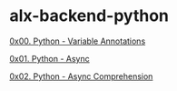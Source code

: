 # alx-backend-python

[0x00. Python - Variable Annotations](./0x00-python_variable_annotations) <br>

[0x01. Python - Async](./0x01-python_async_function) <br>


[0x02. Python - Async Comprehension](./0x02-python_async_comprehension)

